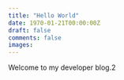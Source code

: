 ```yaml
---
title: "Hello World"
date: 1970-01-21T00:00:00Z
draft: false
comments: false
images:
---
```


Welcome to my developer blog.2
